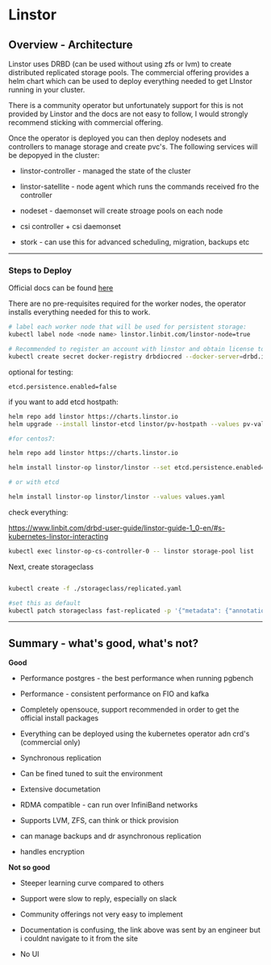 # Linstor

## Overview - Architecture

Linstor uses DRBD (can be used without using zfs or lvm) to create distributed replicated storage pools. The commercial offering provides a helm chart which can be used to deploy everything needed to get LInstor running in your cluster.

There is a community operator but unfortunately support for this is not provided by Linstor and the docs are not easy to follow, I would strongly recommend sticking with commercial offering.

Once the operator is deployed you can then deploy nodesets and controllers to manage storage and create pvc's. The following services will be depopyed in the cluster:

- linstor-controller - managed the state of the cluster

- linstor-satellite - node agent which runs the commands received fro the controller

- nodeset - daemonset will create stroage pools on each node

- csi controller + csi daemonset

- stork - can use this for advanced scheduling, migration, backups etc


---------

### Steps to Deploy

Official docs can be found [here](https://www.linbit.com/drbd-user-guide/linstor-guide-1_0-en/#ch-kubernetes)

There are no pre-requisites required for the worker nodes, the operator installs everything needed for this to work.

```bash
# label each worker node that will be used for persistent storage:
kubectl label node <node name> linstor.linbit.com/linstor-node=true

# Recommended to register an account with linstor and obtain license to use their official helm chart and images: 
kubectl create secret docker-registry drbdiocred --docker-server=drbd.io --docker-username=<linstor username> --docker-email=<email address registrered with linstor> --docker-password=<linstor password>
```

optional for testing:

`etcd.persistence.enabled=false`

if you want to add etcd hostpath:
```bash
helm repo add linstor https://charts.linstor.io
helm upgrade --install linstor-etcd linstor/pv-hostpath --values pv-values.yaml

#for centos7:

helm repo add linstor https://charts.linstor.io

helm install linstor-op linstor/linstor --set etcd.persistence.enabled=false --set operator.nodeSet.automaticStorageType=LVMTHIN

# or with etcd

helm install linstor-op linstor/linstor --values values.yaml
```

check everything:

https://www.linbit.com/drbd-user-guide/linstor-guide-1_0-en/#s-kubernetes-linstor-interacting

```bash
kubectl exec linstor-op-cs-controller-0 -- linstor storage-pool list
```

Next, create storageclass

```bash

kubectl create -f ./storageclass/replicated.yaml

#set this as default
kubectl patch storageclass fast-replicated -p '{"metadata": {"annotations":{"storageclass.kubernetes.io/is-default-class":"true"}}}'
```

----------

## Summary - what's good, what's not?

**Good**

- Performance postgres - the best performance when running pgbench

- Performance - consistent performance on FIO and kafka 

- Completely opensouce, support recommended in order to get the official install packages

- Everything can be deployed using the kubernetes operator adn crd's (commercial only)

- Synchronous replication

- Can be fined tuned to suit the environment

- Extensive documetation

- RDMA compatible -  can run over InfiniBand networks

- Supports LVM, ZFS, can think or thick provision

- can manage backups and dr asynchronous replication

- handles encryption


**Not so good**

- Steeper learning curve compared to others

- Support were slow to reply, especially on slack

- Community offerings not very easy to implement

- Documentation is confusing, the link above was sent by an engineer but i couldnt navigate to it from the site

- No UI
